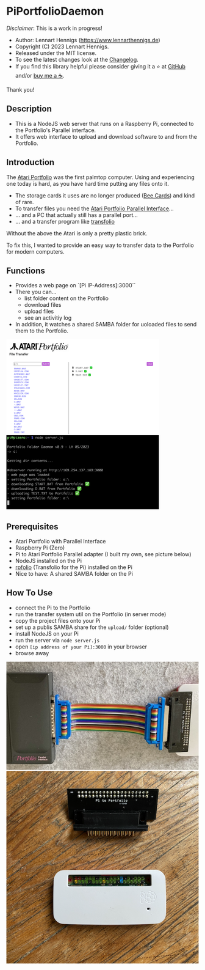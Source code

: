 # PiPortfolioDaemon

*Disclaimer*: This is a work in progress!

- Author: Lennart Hennigs (<https://www.lennarthennigs.de>)
- Copyright (C) 2023 Lennart Hennigs.
- Released under the MIT license.
- To see the latest changes look at the [Changelog](https://github.com/LennartHennigs/PiPortfolioDaemon/blob/master/CHANGELOG.md).
- If you find this library helpful please consider giving it a ⭐️ at [GitHub](https://github.com/LennartHennigs/Button2) and/or [buy me a ☕️](https://ko-fi.com/lennart0815).

Thank you!

## Description

- This is a NodeJS web server that runs on a Raspberry Pi, connected to the Portfolio's Parallel interface.
- It offers web interface to upload and download software to and from the Portfolio.
## Introduction

The [Atari Portfolio](https://en.wikipedia.org/wiki/Atari_Portfolio) was the first palmtop computer.
Using and experiencing one today is hard, as you have hard time putting any files onto it.

- The storage cards it uses are no longer produced ([Bee Cards](https://en.wikipedia.org/wiki/Bee_Card_(game_cartridge))) and kind of rare.
- To transfer files you need the [Atari Portfolio Parallel Interface](https://www.atari-computermuseum.de/hpc_peri.htm)...
- ... and a PC that actually still has a parallel port...
- ... and a transfer program like [transfolio](http://www.pofowiki.de/doku.php?id=software:vorstellung:exchanges:transfolio)

Without the above the Atari is only a pretty plastic brick.

To fix this, I wanted to provide an easy way to transfer data to the Portfolio for modern computers.
## Functions

- Provides a web page on `[Pi IP-Address]:3000``
- There you can...
  - list folder content on the Portfolio
  - download files
  - upload files
  - see an activitiy log
- In addition, it watches a shared SAMBA folder for uoloaded files to send them to the Portfolio.


<kbd><img src="images/preview.png" width="400px" /></kbd>
<kbd><img src="images/output.png" width="400px" /></kbd>

## Prerequisites

- Atari Portfolio with Parallel Interface
- Raspberry Pi (Zero)
- Pi to Atari Portfolio Parallel adapter (I built my own, see picture below)
- NodeJS installed on the Pi
- [rpfolio](https://github.com/LennartHennigs/transfolio) (Transfolio for the Pi) installed on the Pi
- Nice to have: A shared SAMBA folder on the Pi

## How To Use

- connect the Pi to the Portfolio
- run the transfer system util on the Portfolio (in server mode)
- copy the project files onto your Pi
- set up a publis SAMBA share for the `upload/` folder (optional)
- install NodeJS on your Pi
- run the server via `node server.js`
- open `[ip address of your Pi]:3000` in your browser
- browse away

<kbd><img src="images/platine2.png" /></kbd>
<kbd><img src="images/platine1.png" /></kbd>
